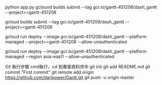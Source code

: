 python app.py
gclound builds submit --tag gcr.io/gantt-451208/dash_gantt --project==gantt-451208

gcloud builds submit --tag gcr.io/gantt-451208/dash_gantt --project==gantt-451208


gcloud run deploy --image gcr.io/gantt-451208/dash_gantt --platform managed --project==gantt-451208 --allow-unauthenticated

gcloud run deploy --image gcr.io/gantt-451208/dash_gantt --platform managed --region asia-east1 --allow-unauthenticated


Git 執行步驟
cmd執行，cd 到專案資料夾中
git init 
git add README.md
git commit "First commit"
git remote add origin https://github.com/darlpower/Gantt.git
git push -u origin master
